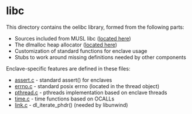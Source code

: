 libc
====

This directory contains the oelibc library, formed from the following parts:

- Sources included from MUSL libc ([located here](../3rdparty/musl))
- The dlmalloc heap allocator ([located here](../3rdparty/dlmalloc))
- Customization of standard functions for enclave usage
- Stubs to work around missing definitions needed by other components

Enclave-specific features are defined in these files:

- [assert.c](assert.c) - standard assert() for enclaves
- [errno.c](errno.c) - standard posix errno (located in the thread object)
- [pthread.c](pthread.c)  - pthreads implementation based on enclave threads
- [time.c](time.c) - time functions based on OCALLs
- [link.c](link.c)  - dl_iterate_phdr() (needed by libunwind)

